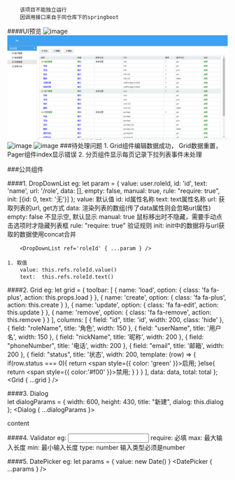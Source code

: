 ####
        该项目不能独立运行
        因调用接口来自于同仓库下的springboot
####UI预览
    ![image](https://github.com/seven-sins/react-redux/blob/master/tmp/grid.png)
    ![image](https://github.com/seven-sins/react-redux/blob/master/tmp/grid1.png)
    ![image](https://github.com/seven-sins/react-redux/blob/master/tmp/date.png)
    ![image](https://github.com/seven-sins/react-redux/blob/master/tmp/validate.png)
###待处理问题
    1. Grid组件编辑数据成功， Grid数据重置， Pager组件index显示错误
    2. 分页组件显示每页记录下拉列表事件未处理
    
###公共组件

####1. DropDownList
    eg:
        let param = { value: user.roleId, id: 'id', text: 'name', url: '/role', data: [], empty: false, manual: true, rule: "require: true", init: [{id: 0, text: '无'}]  };
        value: 默认值
        id: id属性名称
        text: text属性名称
        url: 获取列表的url, get方式
        data: 渲染列表的数组(传了data属性则会忽略url属性)
        empty: false 不显示空, 默认显示
        manual: true  鼠标移出时不隐藏，需要手动点击选项时才隐藏列表框
        rule: "require: true" 验证规则
        init: init中的数据将与url获取的数据使用concat合并
        
        <DropDownList ref='roleId' { ...param } />

    1. 取值
        value: this.refs.roleId.value()
        text:  this.refs.roleId.text()

####2. Grid
    eg:
       let grid = {
            toolbar: [
                { name: 'load', option: { class: 'fa fa-plus', action: this.props.load } },
                { name: 'create', option: { class: 'fa fa-plus', action: this.create } },
                { name: 'update', option: { class: 'fa fa-edit', action: this.update } },
                { name: 'remove', option: { class: 'fa fa-remove', action: this.remove } }
            ],
            columns: [
                { field: "id", title: 'id', width: 200, class: 'hide' },
                { field: "roleName", title: '角色', width: 150 },
                { field: "userName", title: '用户名', width: 150 },
                { field: "nickName", title: '昵称', width: 200 },
                { field: "phoneNumber", title: '电话', width: 200 },
                { field: "email", title: '邮箱', width: 200 },
                { field: "status", title: '状态', width: 200, template: (row) => {
                    if(row.status === 0){
                        return <span style={{ color: 'green' }}>启用</span>;
                    }else{
                        return <span style={{ color:'#f00' }}>禁用</span>;
                    }
                } }
            ],
            data: data,
            total: total
       };
       <Grid { ...grid } />
       
####3. Dialog       
        let dialogParams = { width: 600, height: 430, title: "新建", dialog: this.dialog };
        <Dialog { ...dialogParams }>
            <div>content</div>
        </Dialog>

####4. Validator
        eg:
            <input type="text" data-rule="require:true, max:20, min:5, type:number" />
            require: 必填
            max: 最大输入长度
            min: 最小输入长度
            type: number 输入类型必须是number
            
####5. DatePicker
        eg:
            let params = { value: new Date() }
            <DatePicker { ...params } />